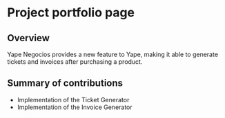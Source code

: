 # Project portfolio page

## Overview

Yape Negocios provides a new feature to Yape, making it able to generate tickets and invoices after purchasing a product.

## Summary of contributions

* Implementation of the Ticket Generator
* Implementation of the Invoice Generator
